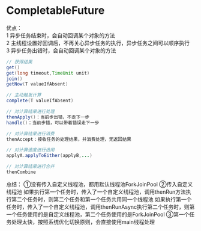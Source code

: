 # CompletableFuture

优点：  
1 异步任务结束时，会自动回调某个对象的方法  
2 主线程设置好回调后，不再关心异步任务的执行，异步任务之间可以顺序执行  
3 异步任务出错时，会自动回调某个对象的方法

```java
// 获得结果
get()
get(long timeout,TimeUnit unit)
join()
getNow(T valueIfAbsent)

// 主动触发计算
complete(T valueIfAbsent)

// 对计算结果进行处理
thenApply()：当前步出错，不走下一步
handle()：当前步错，可以带着错误走下一步

// 对计算结果进行消费
thenAccept：接收任务的处理结果，并消费处理，无返回结果

// 对计算速度进行选用
applyA.applyToEither(applyB,...)

// 对计算结果进行合并
thenCombine
```

总结：
①没有传入自定义线程池，都用默认线程池ForkJoinPool
②传入自定义线程池
如果执行第一个任务时，传入了一个自定义线程池，调用thenRun方法执行第二个任务时，则第二个任务和第一个任务共用同一个线程池
如果执行第一个任务时，传入了一个自定义线程池，调用thenRunAsync执行第二个任务时，则第一个任务使用的是自定义线程池，第二个任务使用的是ForkJoinPool
③第一个任务处理太快，按照系统优化切换原则，会直接使用main线程处理